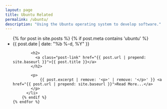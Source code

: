 ```yaml
---
layout: page
title: Ubuntu Related
permalink: /ubuntu/
description: "Using the Ubuntu operating system to develop software."
---
```

<div class="home">



  <ul class="post-list">
    {% for post in site.posts %}
		{% if post.meta contains 'ubuntu' %}
		  <li>
			<span class="post-meta">{{ post.date | date: "%b %-d, %Y" }}</span>

			<h2>
			  <a class="post-link" href="{{ post.url | prepend: site.baseurl }}">{{ post.title }}</a>
			</h2>

			<p>
				{{ post.excerpt | remove: '<p>' | remove: '</p>' }} <a href="{{ post.url | prepend: site.baseurl }}">Read More...</a>
			</p>
		  </li>
		{% endif %}
    {% endfor %}
  </ul>
  
  
</div>
